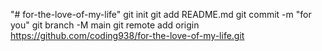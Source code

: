 "# for-the-love-of-my-life"  git init git add README.md git commit -m "for you" git branch -M main git remote add origin https://github.com/coding938/for-the-love-of-my-life.git
